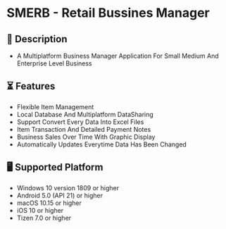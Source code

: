 # SMERB - Retail Bussines Manager

## 📝 Description
- A Multiplatform Business Manager Application For Small Medium And Enterprise Level Business

## ⏳ Features
- Flexible Item Management
- Local Database And Multiplatform DataSharing
- Support Convert Every Data Into Excel Files
- Item Transaction And Detailed Payment Notes
- Business Sales Over Time With Graphic Display
- Automatically Updates Everytime Data Has Been Changed

## 🖥️ Supported Platform
- Windows 10 version 1809 or higher
- Android 5.0 (API 21) or higher
- macOS 10.15 or higher
- iOS 10 or higher
- Tizen 7.0 or higher

